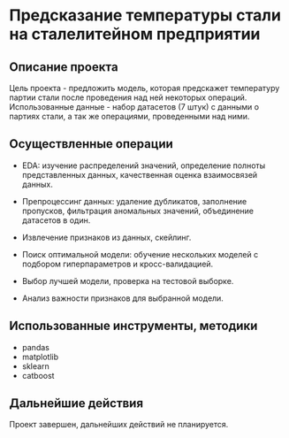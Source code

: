 # Предсказание температуры стали на сталелитейном предприятии

## Описание проекта

Цель проекта - предложить модель, которая предскажет температуру партии стали после проведения над ней некоторых операций. Использованные данные - набор датасетов (7 штук) с данными о партиях стали, а так же операциями, проведенными над ними.

## Осуществленные операции

* EDA: изучение распределений значений, определение полноты представленных данных, качественная оценка взаимосвязей данных.

* Препроцессинг данных: удаление дубликатов, заполнение пропусков, фильтрация аномальных значений, объединение датасетов в один.

* Извлечение признаков из данных, скейлинг.

* Поиск оптимальной модели: обучение нескольких моделей с подбором гиперпараметров и кросс-валидацией.

* Выбор лучшей модели, проверка на тестовой выборке.

* Анализ важности признаков для выбранной модели.

## Использованные инструменты, методики

* pandas
* matplotlib
* sklearn
* catboost

## Дальнейшие действия

Проект завершен, дальнейших действий не планируется.
